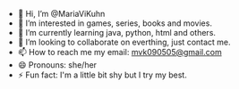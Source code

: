 - 👋 Hi, I’m @MariaViKuhn
- 👀 I’m interested in games, series, books and movies.
- 🌱 I’m currently learning java, python, html and others.
- 💞️ I’m looking to collaborate on everthing, just contact me.
- 📫 How to reach me my email: mvk090505@gmail.com
- 😄 Pronouns: she/her
- ⚡ Fun fact: I'm a little bit shy but I try my best.

<!---
MariaViKuhn/MariaViKuhn is a ✨ special ✨ repository because its `README.md` (this file) appears on your GitHub profile.
You can click the Preview link to take a look at your changes.
--->

